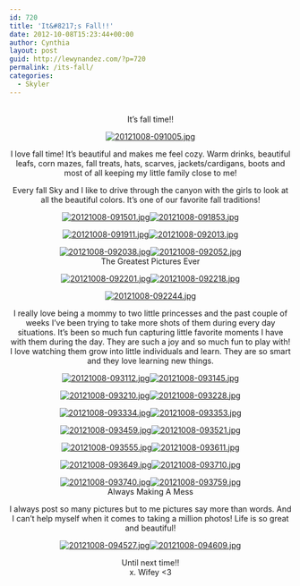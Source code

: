```yaml
---
id: 720
title: 'It&#8217;s Fall!!'
date: 2012-10-08T15:23:44+00:00
author: Cynthia
layout: post
guid: http://lewynandez.com/?p=720
permalink: /its-fall/
categories:
  - Skyler
---
```

<center>
  <br /> It&#8217;s fall time!! </p> 
  
  <p>
    <a href="http://i0.wp.com/lewynandez.com/wp-content/uploads/2012/10/20121008-091005.jpg" rel="lightbox[720]"><img src="http://i0.wp.com/lewynandez.com/wp-content/uploads/2012/10/20121008-091005.jpg?w=793" alt="20121008-091005.jpg" class="alignnone size-full" data-recalc-dims="1" /></a>
  </p>
  
  <p>
    I love fall time! It&#8217;s beautiful and makes me feel cozy. Warm drinks, beautiful leafs, corn mazes, fall treats, hats, scarves, jackets/cardigans, boots and most of all keeping my little family close to me!
  </p>
  
  <p>
    Every fall Sky and I like to drive through the canyon with the girls to look at all the beautiful colors. It&#8217;s one of our favorite fall traditions!
  </p>
  
  <p>
    <a href="http://i2.wp.com/lewynandez.com/wp-content/uploads/2012/10/20121008-091501.jpg" rel="lightbox[720]"><img src="http://i2.wp.com/lewynandez.com/wp-content/uploads/2012/10/20121008-091501.jpg?w=793" alt="20121008-091501.jpg" class="alignnone size-full" data-recalc-dims="1" /></a><a href="http://i2.wp.com/lewynandez.com/wp-content/uploads/2012/10/20121008-091853.jpg" rel="lightbox[720]"><img src="http://i2.wp.com/lewynandez.com/wp-content/uploads/2012/10/20121008-091853.jpg?w=793" alt="20121008-091853.jpg" class="alignnone size-full" data-recalc-dims="1" /></a>
  </p>
  
  <p>
    <a href="http://i1.wp.com/lewynandez.com/wp-content/uploads/2012/10/20121008-091911.jpg" rel="lightbox[720]"><img src="http://i1.wp.com/lewynandez.com/wp-content/uploads/2012/10/20121008-091911.jpg?w=793" alt="20121008-091911.jpg" class="alignnone size-full" data-recalc-dims="1" /></a><a href="http://i2.wp.com/lewynandez.com/wp-content/uploads/2012/10/20121008-092013.jpg" rel="lightbox[720]"><img src="http://i2.wp.com/lewynandez.com/wp-content/uploads/2012/10/20121008-092013.jpg?w=793" alt="20121008-092013.jpg" class="alignnone size-full" data-recalc-dims="1" /></a>
  </p>
  
  <p>
    <a href="http://i0.wp.com/lewynandez.com/wp-content/uploads/2012/10/20121008-092038.jpg" rel="lightbox[720]"><img src="http://i0.wp.com/lewynandez.com/wp-content/uploads/2012/10/20121008-092038.jpg?w=793" alt="20121008-092038.jpg" class="alignnone size-full" data-recalc-dims="1" /></a><a href="http://i1.wp.com/lewynandez.com/wp-content/uploads/2012/10/20121008-092052.jpg" rel="lightbox[720]"><img src="http://i1.wp.com/lewynandez.com/wp-content/uploads/2012/10/20121008-092052.jpg?w=793" alt="20121008-092052.jpg" class="alignnone size-full" data-recalc-dims="1" /></a><br /> The Greatest Pictures Ever
  </p>
  
  <p>
    <a href="http://i1.wp.com/lewynandez.com/wp-content/uploads/2012/10/20121008-092201.jpg" rel="lightbox[720]"><img src="http://i1.wp.com/lewynandez.com/wp-content/uploads/2012/10/20121008-092201.jpg?w=793" alt="20121008-092201.jpg" class="alignnone size-full" data-recalc-dims="1" /></a><a href="http://i1.wp.com/lewynandez.com/wp-content/uploads/2012/10/20121008-092218.jpg" rel="lightbox[720]"><img src="http://i1.wp.com/lewynandez.com/wp-content/uploads/2012/10/20121008-092218.jpg?w=793" alt="20121008-092218.jpg" class="alignnone size-full" data-recalc-dims="1" /></a>
  </p>
  
  <p>
    <a href="http://i1.wp.com/lewynandez.com/wp-content/uploads/2012/10/20121008-092244.jpg" rel="lightbox[720]"><img src="http://i1.wp.com/lewynandez.com/wp-content/uploads/2012/10/20121008-092244.jpg?w=793" alt="20121008-092244.jpg" class="alignnone size-full" data-recalc-dims="1" /></a>
  </p>
  
  <p>
    I really love being a mommy to two little princesses and the past couple of weeks I&#8217;ve been trying to take more shots of them during every day situations. It&#8217;s been so much fun capturing little favorite moments I have with them during the day. They are such a joy and so much fun to play with! I love watching them grow into little individuals and learn. They are so smart and they love learning new things.
  </p>
  
  <p>
    <a href="http://i1.wp.com/lewynandez.com/wp-content/uploads/2012/10/20121008-093112.jpg" rel="lightbox[720]"><img src="http://i1.wp.com/lewynandez.com/wp-content/uploads/2012/10/20121008-093112.jpg?w=793" alt="20121008-093112.jpg" class="alignnone size-full" data-recalc-dims="1" /></a><a href="http://i0.wp.com/lewynandez.com/wp-content/uploads/2012/10/20121008-093145.jpg" rel="lightbox[720]"><img src="http://i0.wp.com/lewynandez.com/wp-content/uploads/2012/10/20121008-093145.jpg?w=793" alt="20121008-093145.jpg" class="alignnone size-full" data-recalc-dims="1" /></a>
  </p>
  
  <p>
    <a href="http://i2.wp.com/lewynandez.com/wp-content/uploads/2012/10/20121008-093210.jpg" rel="lightbox[720]"><img src="http://i2.wp.com/lewynandez.com/wp-content/uploads/2012/10/20121008-093210.jpg?w=793" alt="20121008-093210.jpg" class="alignnone size-full" data-recalc-dims="1" /></a><a href="http://i1.wp.com/lewynandez.com/wp-content/uploads/2012/10/20121008-093228.jpg" rel="lightbox[720]"><img src="http://i1.wp.com/lewynandez.com/wp-content/uploads/2012/10/20121008-093228.jpg?w=793" alt="20121008-093228.jpg" class="alignnone size-full" data-recalc-dims="1" /></a>
  </p>
  
  <p>
    <a href="http://i0.wp.com/lewynandez.com/wp-content/uploads/2012/10/20121008-093334.jpg" rel="lightbox[720]"><img src="http://i0.wp.com/lewynandez.com/wp-content/uploads/2012/10/20121008-093334.jpg?w=793" alt="20121008-093334.jpg" class="alignnone size-full" data-recalc-dims="1" /></a><a href="http://i1.wp.com/lewynandez.com/wp-content/uploads/2012/10/20121008-093353.jpg" rel="lightbox[720]"><img src="http://i1.wp.com/lewynandez.com/wp-content/uploads/2012/10/20121008-093353.jpg?w=793" alt="20121008-093353.jpg" class="alignnone size-full" data-recalc-dims="1" /></a>
  </p>
  
  <p>
    <a href="http://i1.wp.com/lewynandez.com/wp-content/uploads/2012/10/20121008-093459.jpg" rel="lightbox[720]"><img src="http://i1.wp.com/lewynandez.com/wp-content/uploads/2012/10/20121008-093459.jpg?w=793" alt="20121008-093459.jpg" class="alignnone size-full" data-recalc-dims="1" /></a><a href="http://i0.wp.com/lewynandez.com/wp-content/uploads/2012/10/20121008-093521.jpg" rel="lightbox[720]"><img src="http://i0.wp.com/lewynandez.com/wp-content/uploads/2012/10/20121008-093521.jpg?w=793" alt="20121008-093521.jpg" class="alignnone size-full" data-recalc-dims="1" /></a>
  </p>
  
  <p>
    <a href="http://i0.wp.com/lewynandez.com/wp-content/uploads/2012/10/20121008-093555.jpg" rel="lightbox[720]"><img src="http://i0.wp.com/lewynandez.com/wp-content/uploads/2012/10/20121008-093555.jpg?w=793" alt="20121008-093555.jpg" class="alignnone size-full" data-recalc-dims="1" /></a><a href="http://i2.wp.com/lewynandez.com/wp-content/uploads/2012/10/20121008-093611.jpg" rel="lightbox[720]"><img src="http://i2.wp.com/lewynandez.com/wp-content/uploads/2012/10/20121008-093611.jpg?w=793" alt="20121008-093611.jpg" class="alignnone size-full" data-recalc-dims="1" /></a>
  </p>
  
  <p>
    <a href="http://i1.wp.com/lewynandez.com/wp-content/uploads/2012/10/20121008-093649.jpg" rel="lightbox[720]"><img src="http://i1.wp.com/lewynandez.com/wp-content/uploads/2012/10/20121008-093649.jpg?w=793" alt="20121008-093649.jpg" class="alignnone size-full" data-recalc-dims="1" /></a><a href="http://i0.wp.com/lewynandez.com/wp-content/uploads/2012/10/20121008-093710.jpg" rel="lightbox[720]"><img src="http://i0.wp.com/lewynandez.com/wp-content/uploads/2012/10/20121008-093710.jpg?w=793" alt="20121008-093710.jpg" class="alignnone size-full" data-recalc-dims="1" /></a>
  </p>
  
  <p>
    <a href="http://i2.wp.com/lewynandez.com/wp-content/uploads/2012/10/20121008-093740.jpg" rel="lightbox[720]"><img src="http://i2.wp.com/lewynandez.com/wp-content/uploads/2012/10/20121008-093740.jpg?w=793" alt="20121008-093740.jpg" class="alignnone size-full" data-recalc-dims="1" /></a><a href="http://i1.wp.com/lewynandez.com/wp-content/uploads/2012/10/20121008-093759.jpg" rel="lightbox[720]"><img src="http://i1.wp.com/lewynandez.com/wp-content/uploads/2012/10/20121008-093759.jpg?w=793" alt="20121008-093759.jpg" class="alignnone size-full" data-recalc-dims="1" /></a><br /> Always Making A Mess
  </p>
  
  <p>
    I always post so many pictures but to me pictures say more than words. And I can&#8217;t help myself when it comes to taking a million photos! Life is so great and beautiful!
  </p>
  
  <p>
    <a href="http://i0.wp.com/lewynandez.com/wp-content/uploads/2012/10/20121008-094527.jpg" rel="lightbox[720]"><img src="http://i0.wp.com/lewynandez.com/wp-content/uploads/2012/10/20121008-094527.jpg?w=793" alt="20121008-094527.jpg" class="alignnone size-full" data-recalc-dims="1" /></a><a href="http://i0.wp.com/lewynandez.com/wp-content/uploads/2012/10/20121008-094609.jpg" rel="lightbox[720]"><img src="http://i0.wp.com/lewynandez.com/wp-content/uploads/2012/10/20121008-094609.jpg?w=793" alt="20121008-094609.jpg" class="alignnone size-full" data-recalc-dims="1" /></a>
  </p>
  
  <p>
    Until next time!!<br /> x. Wifey <3 </center>
  </p>